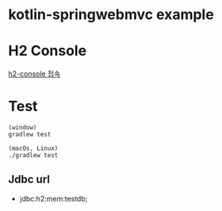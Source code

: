 # kotlin-springwebmvc example

# H2 Console
[h2-console 접속](http://localhost:8080/h2-console)


# Test
```
(window)
gradlew test

(macOs, Linux)
./gradlew test
```

## Jdbc url
  - jdbc:h2:mem:testdb;
